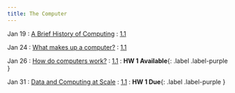 ```yaml
---
title: The Computer
---
```


Jan 19
: [A Brief History of Computing](#)
  : [1.1](#)

Jan 24
: [What makes up a computer?](#)
  : [1.1](#)

Jan 26
: [How do computers work?](#)
  : [1.1](#)
: **HW 1 Available**{: .label .label-purple }

Jan 31
: [Data and Computing at Scale](#)
  : [1.1](#)
: **HW 1 Due**{: .label .label-purple }